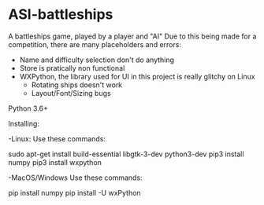 # ASI-battleships

A battleships game, played by a player and "AI" 
Due to this being made for a competition, there are many placeholders and errors:
- Name and difficulty selection don't do anything
- Store is pratically non functional
- WXPython, the library used for UI in this project is really glitchy on Linux
  - Rotating ships doesn't work
  - Layout/Font/Sizing bugs

Python 3.6+


Installing:

-Linux:
Use these commands:

sudo apt-get install build-essential libgtk-3-dev python3-dev
pip3 install numpy
pip3 install wxpython

-MacOS/Windows
Use these commands:

pip install numpy
pip install -U wxPython
